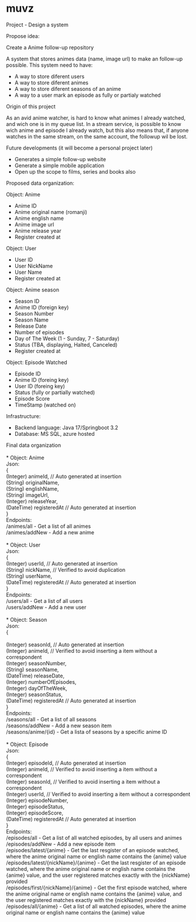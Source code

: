 # muvz

Project - Design a system 

Propose idea:

Create a Anime follow-up repository

A system that stores animes data (name, image url) to make an follow-up possible.
This system need to have:
-   A way to store diferent users
-   A way to store diferent animes
-   A way to store diferent seasons of an anime
-   A way to a user mark an episode as fully or partialy watched

Origin of this project

As an avid anime watcher, is hard to know what animes I already watched, and wich one is in my queue list.
In a stream service, is possible to know wich anime and episode I already watch, but this also means that, if anyone watches in the same stream, on the same account, the followup wil be lost.


Future developments (it will become a personal project later)
-   Generates a simple follow-up website
-   Generate a simple mobile application
-   Open up the scope to films, series and books also


Proposed data organization:

Object: Anime
-   Anime ID
-   Anime original name (romanji)
-   Anime english name
-   Anime image url
-   Anime release year
-   Register created at 

Object: User
-   User ID
-   User NickName
-   User Name
-   Register created at 


Object: Anime season
-   Season ID
-   Anime ID (foreign key)
- 	Season Number
-	Season Name
-   Release Date
-   Number of episodes
-	Day of The Week (1 - Sunday, 7 - Saturday)
-   Status (TBA, displaying, Halted, Canceled)
-   Register created at 


Object: Episode Watched
-   Episode ID
-   Anime ID (foreing key)
-   User ID (foreing key)
-   Status (fully or partially watched)
-   Episode Score 
-   TimeStamp (watched on)


Infrastructure:
-   Backend language: Java 17/Springboot 3.2
-   Database: MS SQL, azure hosted


Final data organization
<br/>
<br/>* Object: Anime
<br/>Json:
<br/>{
<br/>	(Integer) animeId, // Auto generated at insertion
<br/>	(String) originalName,
<br/>	(String) englishName,
<br/>	(String) imageUrl,
<br/>	(Integer) releaseYear,
<br/>	(DateTime) registeredAt // Auto generated at insertion
<br/>}
<br/>Endpoints:
<br/>/animes/all - Get a list of all animes
<br/>/animes/addNew - Add a new anime
<br/>
<br/>* Object: User
<br/>Json:
<br/>{
<br/>	(Integer) userId, 			// Auto generated at insertion
<br/>	(String) nickName,			// Verified to avoid duplication
<br/>	(String) userName,
<br/>	(DateTime) registeredAt 	// Auto generated at insertion
<br/>}
<br/>Endpoints:
<br/>/users/all - Get a list of all users
<br/>/users/addNew - Add a new user
<br/>
<br/>* Object: Season
<br/>Json:
<br/>{	
<br/>	(Integer) seasonId, 		// Auto generated at insertion
<br/>	(Integer) animeId,			// Verified to avoid inserting a item without a correspondent
<br/>	(Integer) seasonNumber,
<br/>	(String) seasonName,
<br/>	(DateTime) releaseDate,
<br/>	(Integer) numberOfEpisodes,
<br/>	(Integer) dayOfTheWeek,
<br/>	(Integer) seasonStatus,
<br/>	(DateTime) registeredAt 	// Auto generated at insertion
<br/>}
<br/>Endpoints:
<br/>/seasons/all - Get a list of all seasons
<br/>/seasons/addNew - Add a new season item
<br/>/seasons/anime/{id} - Get a lista of seasons by a specific anime ID
<br/>
<br/>* Object: Episode
<br/>Json:
<br/>{
<br/>	(Integer) episodeId, 		// Auto generated at insertion
<br/>	(Integer) animeId,			// Verified to avoid inserting a item without a correspondent 
<br/>	(Integer) seasonId,			// Verified to avoid inserting a item without a correspondent 
<br/>	(Integer) userId,			// Verified to avoid inserting a item without a correspondent 
<br/>	(Integer) episodeNumber,
<br/>	(Integer) episodeStatus,
<br/>	(Integer) episodeScore,
<br/>	(DateTime) registeredAt 	// Auto generated at insertion
<br/>}
<br/>Endpoints:
<br/>/episodes/all - Get a list of all watched episodes, by all users and animes
<br/>/episodes/addNew - Add a new episode item
<br/>/episodes/latest/{anime} - Get the last resgister of an episode watched, where the anime original name or english name contains the {anime} value
<br/>/episodes/latest/{nickName}/{anime} - Get the last resgister of an episode watched, where the anime original name or english name contains the {anime} value, and the user registered matches exactly with the {nickName} provided
<br/>/episodes/first/{nickName}/{anime} - Get the first episode watched, where the anime original name or english name contains the {anime} value, and the user registered matches exactly with the {nickName} provided
<br/>/episodes/all/{anime} - Get a list of all watched episodes, where the anime original name or english name contains the {anime} value
